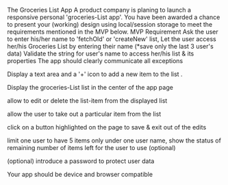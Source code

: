 The Groceries List App
A product company is planing to launch a responsive personal 'groceries-List app'. You have been awarded a chance to present your (working) design using local/session storage to meet the requirements mentioned in the MVP below.
MVP Requirement
Ask the user to enter his/her name to 'fetchOld' or 'createNew' list,
Let the user access her/his Groceries List by entering their name (*save only the last 3 user's data)
Validate the string for user's name to access her/his list & its properties
The app should clearly communicate all exceptions

Display a text area and a '+' icon to add a new item to the list .

Display the groceries-List list in the center of the app page

allow to edit or delete the list-item from the displayed list

allow the user to take out a particular item from the list

click on a button highlighted on the page to save & exit out of the edits

limit one user to have 5 items only under one user name, show the status of remaining number of items left for the user to use (optional)

(optional) introduce a password to protect user data

Your app should be device and browser compatible

